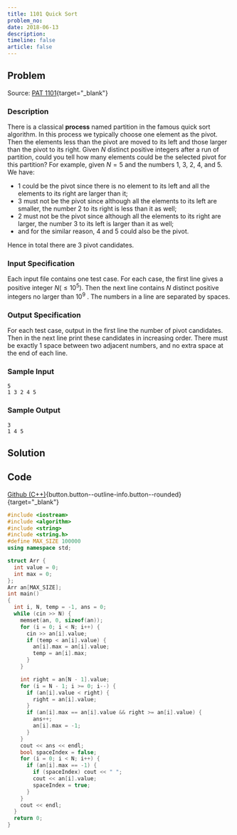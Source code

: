 ```yaml
---
title: 1101 Quick Sort
problem_no:
date: 2018-06-13
description: 
timeline: false
article: false
---
```


<!--more-->

## Problem

Source: [PAT 1101](https://pintia.cn/problem-sets/994805342720868352/exam/problems/994805366343188480){target="_blank"}

### Description

There is a classical **process** named partition in the famous quick sort algorithm. In this process we typically choose one element as the pivot. Then the elements less than the pivot are moved to its left and those larger than the pivot to its right. Given $N$ distinct positive integers after a run of partition, could you tell how many elements could be the selected pivot for this partition?
For example, given $N=5$ and the numbers 1, 3, 2, 4, and 5. We have:

- 1 could be the pivot since there is no element to its left and all the elements to its right are larger than it;
- 3 must not be the pivot since although all the elements to its left are smaller, the number 2 to its right is less than it as well;
- 2 must not be the pivot since although all the elements to its right are larger, the number 3 to its left is larger than it as well;
- and for the similar reason, 4 and 5 could also be the pivot.

Hence in total there are 3 pivot candidates.

### Input Specification

Each input file contains one test case. For each case, the first line gives a positive integer $N(≤10^5)$. Then the next line contains $N$ distinct positive integers no larger than $10^9$
 . The numbers in a line are separated by spaces.

### Output Specification

For each test case, output in the first line the number of pivot candidates. Then in the next line print these candidates in increasing order. There must be exactly 1 space between two adjacent numbers, and no extra space at the end of each line.

### Sample Input

```text
5
1 3 2 4 5
```

### Sample Output

```text
3
1 4 5
```

## Solution

## Code

[Github (C++)](https://github.com/Alomerry/algorithm/blob/master/pat/a/){button.button--outline-info.button--rounded}{target="_blank"}


```cpp
#include <iostream>
#include <algorithm>
#include <string>
#include <string.h>
#define MAX_SIZE 100000
using namespace std;

struct Arr {
  int value = 0;
  int max = 0;
};
Arr an[MAX_SIZE];
int main()
{
  int i, N, temp = -1, ans = 0;
  while (cin >> N) {
    memset(an, 0, sizeof(an));
    for (i = 0; i < N; i++) {
      cin >> an[i].value;
      if (temp < an[i].value) {
        an[i].max = an[i].value;
        temp = an[i].max;
      }
    }

    int right = an[N - 1].value;
    for (i = N - 1; i >= 0; i--) {
      if (an[i].value < right) {
        right = an[i].value;
      }
      if (an[i].max == an[i].value && right >= an[i].value) {
        ans++;
        an[i].max = -1;
      }
    }
    cout << ans << endl;
    bool spaceIndex = false;
    for (i = 0; i < N; i++) {
      if (an[i].max == -1) {
        if (spaceIndex) cout << " ";
        cout << an[i].value;
        spaceIndex = true;
      }
    }
    cout << endl;
  }
  return 0;
}
```

